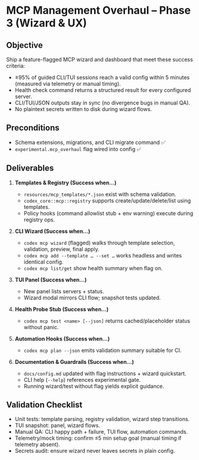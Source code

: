 # MCP Management Overhaul – Phase 3 (Wizard & UX)

## Objective
Ship a feature-flagged MCP wizard and dashboard that meet these success criteria:
- ≥95% of guided CLI/TUI sessions reach a valid config within 5 minutes (measured via telemetry or manual timing).
- Health check command returns a structured result for every configured server.
- CLI/TUI/JSON outputs stay in sync (no divergence bugs in manual QA).
- No plaintext secrets written to disk during wizard flows.

## Preconditions
- Schema extensions, migrations, and CLI migrate command ✅
- `experimental.mcp_overhaul` flag wired into config ✅

## Deliverables
1. **Templates & Registry (Success when…)**
   - `resources/mcp_templates/*.json` exist with schema validation.
   - `codex_core::mcp::registry` supports create/update/delete/list using templates.
   - Policy hooks (command allowlist stub + env warning) execute during registry ops.

2. **CLI Wizard (Success when…)**
   - `codex mcp wizard` (flagged) walks through template selection, validation, preview, final apply.
   - `codex mcp add --template … --set …` works headless and writes identical config.
   - `codex mcp list/get` show health summary when flag on.

3. **TUI Panel (Success when…)**
   - New panel lists servers + status.
   - Wizard modal mirrors CLI flow; snapshot tests updated.

4. **Health Probe Stub (Success when…)**
   - `codex mcp test <name> [--json]` returns cached/placeholder status without panic.

5. **Automation Hooks (Success when…)**
   - `codex mcp plan --json` emits validation summary suitable for CI.

6. **Documentation & Guardrails (Success when…)**
   - `docs/config.md` updated with flag instructions + wizard quickstart.
   - CLI help (`--help`) references experimental gate.
   - Running wizard/test without flag yields explicit guidance.

## Validation Checklist
- Unit tests: template parsing, registry validation, wizard step transitions.
- TUI snapshot: panel, wizard flows.
- Manual QA: CLI happy path + failure, TUI flow, automation commands.
- Telemetry/mock timing: confirm ≤5 min setup goal (manual timing if telemetry absent).
- Secrets audit: ensure wizard never leaves secrets in plain config.
